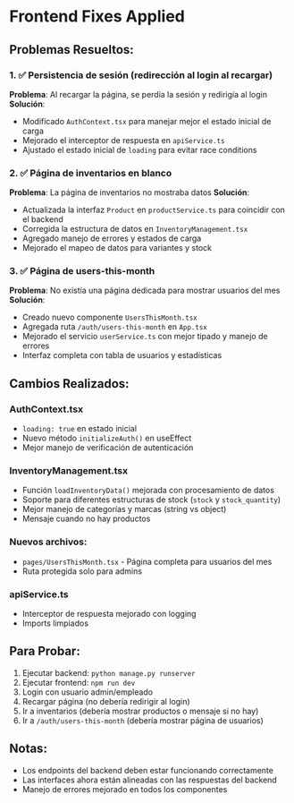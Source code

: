 # Frontend Fixes Applied

## Problemas Resueltos:

### 1. ✅ Persistencia de sesión (redirección al login al recargar)
**Problema**: Al recargar la página, se perdía la sesión y redirigía al login
**Solución**: 
- Modificado `AuthContext.tsx` para manejar mejor el estado inicial de carga
- Mejorado el interceptor de respuesta en `apiService.ts`
- Ajustado el estado inicial de `loading` para evitar race conditions

### 2. ✅ Página de inventarios en blanco
**Problema**: La página de inventarios no mostraba datos
**Solución**:
- Actualizada la interfaz `Product` en `productService.ts` para coincidir con el backend
- Corregida la estructura de datos en `InventoryManagement.tsx`
- Agregado manejo de errores y estados de carga
- Mejorado el mapeo de datos para variantes y stock

### 3. ✅ Página de users-this-month
**Problema**: No existía una página dedicada para mostrar usuarios del mes
**Solución**:
- Creado nuevo componente `UsersThisMonth.tsx`
- Agregada ruta `/auth/users-this-month` en `App.tsx`
- Mejorado el servicio `userService.ts` con mejor tipado y manejo de errores
- Interfaz completa con tabla de usuarios y estadísticas

## Cambios Realizados:

### AuthContext.tsx
- `loading: true` en estado inicial
- Nuevo método `initializeAuth()` en useEffect
- Mejor manejo de verificación de autenticación

### InventoryManagement.tsx
- Función `loadInventoryData()` mejorada con procesamiento de datos
- Soporte para diferentes estructuras de stock (`stock` y `stock_quantity`)
- Mejor manejo de categorías y marcas (string vs object)
- Mensaje cuando no hay productos

### Nuevos archivos:
- `pages/UsersThisMonth.tsx` - Página completa para usuarios del mes
- Ruta protegida solo para admins

### apiService.ts
- Interceptor de respuesta mejorado con logging
- Imports limpiados

## Para Probar:
1. Ejecutar backend: `python manage.py runserver`
2. Ejecutar frontend: `npm run dev`
3. Login con usuario admin/empleado
4. Recargar página (no debería redirigir al login)
5. Ir a inventarios (debería mostrar productos o mensaje si no hay)
6. Ir a `/auth/users-this-month` (debería mostrar página de usuarios)

## Notas:
- Los endpoints del backend deben estar funcionando correctamente
- Las interfaces ahora están alineadas con las respuestas del backend
- Manejo de errores mejorado en todos los componentes